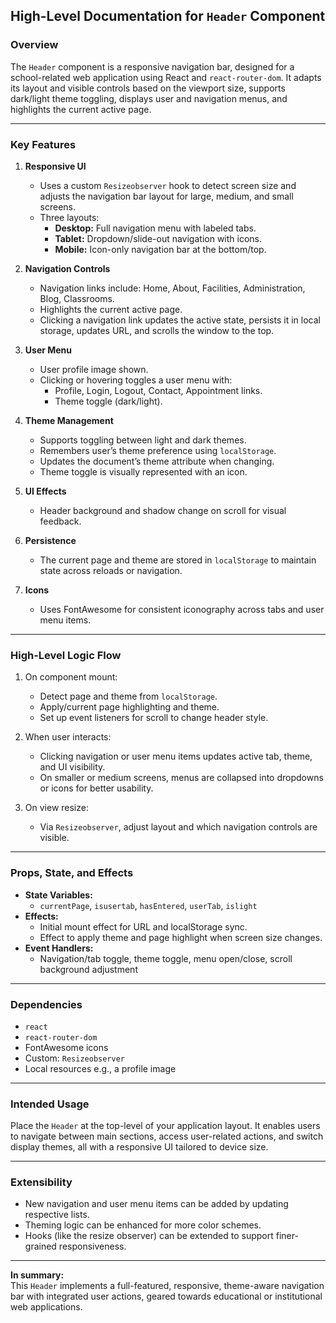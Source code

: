 ## High-Level Documentation for `Header` Component

### Overview

The `Header` component is a responsive navigation bar, designed for a school-related web application using React and `react-router-dom`. It adapts its layout and visible controls based on the viewport size, supports dark/light theme toggling, displays user and navigation menus, and highlights the current active page.

---

### Key Features

1. **Responsive UI**
   - Uses a custom `Resizeobserver` hook to detect screen size and adjusts the navigation bar layout for large, medium, and small screens.
   - Three layouts:
     - **Desktop:** Full navigation menu with labeled tabs.
     - **Tablet:** Dropdown/slide-out navigation with icons.
     - **Mobile:** Icon-only navigation bar at the bottom/top.

2. **Navigation Controls**
   - Navigation links include: Home, About, Facilities, Administration, Blog, Classrooms.
   - Highlights the current active page.
   - Clicking a navigation link updates the active state, persists it in local storage, updates URL, and scrolls the window to the top.

3. **User Menu**
   - User profile image shown.
   - Clicking or hovering toggles a user menu with:
     - Profile, Login, Logout, Contact, Appointment links.
     - Theme toggle (dark/light).

4. **Theme Management**
   - Supports toggling between light and dark themes.
   - Remembers user’s theme preference using `localStorage`.
   - Updates the document’s theme attribute when changing.
   - Theme toggle is visually represented with an icon.

5. **UI Effects**
   - Header background and shadow change on scroll for visual feedback.

6. **Persistence**
   - The current page and theme are stored in `localStorage` to maintain state across reloads or navigation.

7. **Icons**
   - Uses FontAwesome for consistent iconography across tabs and user menu items.

---

### High-Level Logic Flow

1. On component mount:
   - Detect page and theme from `localStorage`.
   - Apply/current page highlighting and theme.
   - Set up event listeners for scroll to change header style.

2. When user interacts:
   - Clicking navigation or user menu items updates active tab, theme, and UI visibility.
   - On smaller or medium screens, menus are collapsed into dropdowns or icons for better usability.

3. On view resize:
   - Via `Resizeobserver`, adjust layout and which navigation controls are visible.

---

### Props, State, and Effects

- **State Variables:** 
  - `currentPage`, `isusertab`, `hasEntered`, `userTab`, `islight`
- **Effects:** 
  - Initial mount effect for URL and localStorage sync.
  - Effect to apply theme and page highlight when screen size changes.
- **Event Handlers:**
  - Navigation/tab toggle, theme toggle, menu open/close, scroll background adjustment

---

### Dependencies

- `react`
- `react-router-dom`
- FontAwesome icons
- Custom: `Resizeobserver`
- Local resources e.g., a profile image

---

### Intended Usage

Place the `Header` at the top-level of your application layout. It enables users to navigate between main sections, access user-related actions, and switch display themes, all with a responsive UI tailored to device size.

---

### Extensibility

- New navigation and user menu items can be added by updating respective lists.
- Theming logic can be enhanced for more color schemes.
- Hooks (like the resize observer) can be extended to support finer-grained responsiveness.

---

**In summary:**  
This `Header` implements a full-featured, responsive, theme-aware navigation bar with integrated user actions, geared towards educational or institutional web applications.